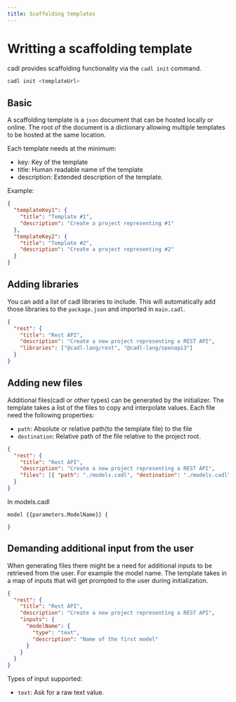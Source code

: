 ```yaml
---
title: Scaffolding templates
---
```


# Writting a scaffolding template

cadl provides scaffolding functionality via the `cadl init` command.

```bash
cadl init <templateUrl>
```

## Basic

A scaffolding template is a `json` document that can be hosted locally or online.
The root of the document is a dictionary allowing multiple templates to be hosted at the same location.

Each template needs at the minimum:

- key: Key of the template
- title: Human readable name of the template
- description: Extended description of the template.

Example:

```json
{
  "templateKey1": {
    "title": "Template #1",
    "description": "Create a project representing #1"
  },
  "templateKey2": {
    "title": "Template #2",
    "description": "Create a project representing #2"
  }
}
```

## Adding libraries

You can add a list of cadl libraries to include. This will automatically add those libraries to the `package.json` and imported in `main.cadl`.

```json
{
  "rest": {
    "title": "Rest API",
    "description": "Create a new project representing a REST API",
    "libraries": ["@cadl-lang/rest", "@cadl-lang/openapi3"]
  }
}
```

## Adding new files

Additional files(cadl or other types) can be generated by the initializer. The template takes a list of the files to copy and interpolate values.
Each file need the following properties:

- `path`: Absolute or relative path(to the template file) to the file
- `destination`: Relative path of the file relative to the project root.

```json
{
  "rest": {
    "title": "Rest API",
    "description": "Create a new project representing a REST API",
    "files": [{ "path": "./models.cadl", "destination": "./models.cadl" }]
  }
}
```

In models.cadl

```cadl
model {{parameters.ModelName}} {

}
```

## Demanding additional input from the user

When generating files there might be a need for additional inputs to be retrieved from the user. For example the model name.
The template takes in a map of inputs that will get prompted to the user during initialization.

```json
{
  "rest": {
    "title": "Rest API",
    "description": "Create a new project representing a REST API",
    "inputs": {
      "modelName": {
        "type": "text",
        "description": "Name of the first model"
      }
    }
  }
}
```

Types of input supported:

- `text`: Ask for a raw text value.
